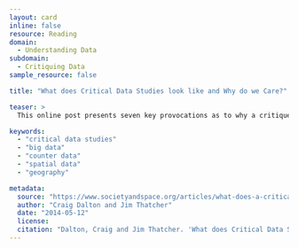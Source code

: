 ```yaml
---
layout: card
inline: false
resource: Reading
domain:
  - Understanding Data
subdomain:
  - Critiquing Data
sample_resource: false

title: "What does Critical Data Studies look like and Why do we Care?"

teaser: >
  This online post presents seven key provocations as to why a critique of data, “big” or not, is important. In addition to discussing the potentials of counter data, the authors describe, in particular, how geographers and others interested in working with spatial data might benefit from a critical data studies approach.

keywords:
  - "critical data studies"
  - "big data"
  - "counter data"
  - "spatial data"
  - "geography"

metadata:
  source: "https://www.societyandspace.org/articles/what-does-a-critical-data-studies-look-like-and-why-do-we-care"
  author: "Craig Dalton and Jim Thatcher"
  date: "2014-05-12"
  license:
  citation: "Dalton, Craig and Jim Thatcher. 'What does Critical Data Studies look like and Why do we Care?' Society and Space. 12 May 2014. https://www.societyandspace.org/articles/what-does-a-critical-data-studies-look-like-and-why-do-we-care."
---
```

